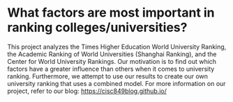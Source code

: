 # What factors are most important in ranking colleges/universities?

This project analyzes the Times Higher Education World University Ranking, the Academic Ranking of World Universities (Shanghai Ranking), and the Center for World University Rankings. Our motivation is to find out which factors have a greater influence than others when it comes to university ranking. Furthermore, we attempt to use our results to create our own university ranking that uses a combined model. For more information on our project, refer to our blog: https://cisc849blog.github.io/
